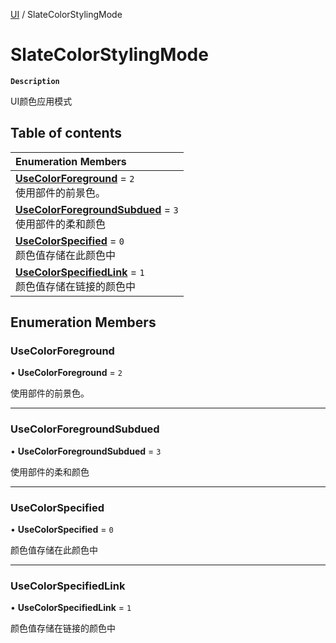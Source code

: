 [UI](../modules/UI.UI.md) / SlateColorStylingMode

# SlateColorStylingMode <Badge type="tip" text="Enumeration" />

**`Description`**

UI颜色应用模式

## Table of contents

| Enumeration Members |
| :-----|
| **[UseColorForeground](UI.SlateColorStylingMode.md#usecolorforeground)** = ``2`` <br> 使用部件的前景色。|
| **[UseColorForegroundSubdued](UI.SlateColorStylingMode.md#usecolorforegroundsubdued)** = ``3`` <br> 使用部件的柔和颜色|
| **[UseColorSpecified](UI.SlateColorStylingMode.md#usecolorspecified)** = ``0`` <br> 颜色值存储在此颜色中|
| **[UseColorSpecifiedLink](UI.SlateColorStylingMode.md#usecolorspecifiedlink)** = ``1`` <br> 颜色值存储在链接的颜色中|

## Enumeration Members

### UseColorForeground

• **UseColorForeground** = ``2``

使用部件的前景色。

___

### UseColorForegroundSubdued

• **UseColorForegroundSubdued** = ``3``

使用部件的柔和颜色

___

### UseColorSpecified

• **UseColorSpecified** = ``0``

颜色值存储在此颜色中

___

### UseColorSpecifiedLink

• **UseColorSpecifiedLink** = ``1``

颜色值存储在链接的颜色中
